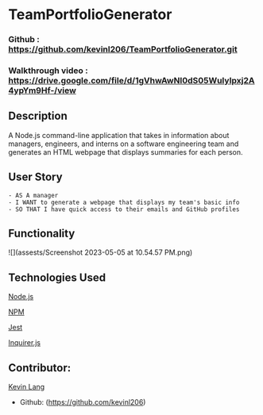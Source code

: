 # TeamPortfolioGenerator

### Github : https://github.com/kevinl206/TeamPortfolioGenerator.git

### Walkthrough video : https://drive.google.com/file/d/1gVhwAwNl0dS05WuIyIpxj2A4ypYm9Hf-/view

## Description
A Node.js command-line application that takes in information about managers, engineers, and interns on a software engineering team and generates an HTML webpage that displays summaries for each person.


## User Story
```
- AS A manager
- I WANT to generate a webpage that displays my team's basic info
- SO THAT I have quick access to their emails and GitHub profiles
```


## Functionality


![](assests/Screenshot 2023-05-05 at 10.54.57 PM.png)


## Technologies Used
<p><a href="https://nodejs.org/">Node.js</a></p>
<p><a href="https://www.npmjs.com/">NPM</a></p>
<p><a href="https://www.npmjs.com/package/jest">Jest</a></p>
<p><a href="https://www.npmjs.com/package/inquirer">Inquirer.js</a></p>



## Contributor:
<u>Kevin Lang</u>
<br>
- Github: (https://github.com/kevinl206)
